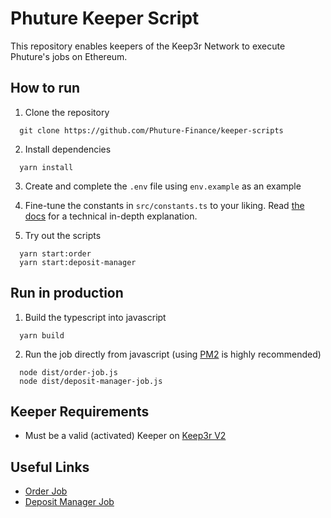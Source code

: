 # Phuture Keeper Script

This repository enables keepers of the Keep3r Network to execute Phuture's jobs on Ethereum.

## How to run

1. Clone the repository

```
  git clone https://github.com/Phuture-Finance/keeper-scripts
```

2. Install dependencies

```
  yarn install
```

3. Create and complete the `.env` file using `env.example` as an example

4. Fine-tune the constants in `src/constants.ts` to your liking. Read [the docs](https://docs.keep3r.network/keeper-scripts) for a technical in-depth explanation.

5. Try out the scripts

```
  yarn start:order
  yarn start:deposit-manager
```

## Run in production

1. Build the typescript into javascript

```
  yarn build
```

2. Run the job directly from javascript (using [PM2](https://github.com/Unitech/pm2) is highly recommended)

```
  node dist/order-job.js
  node dist/deposit-manager-job.js
```

## Keeper Requirements

- Must be a valid (activated) Keeper on [Keep3r V2](https://etherscan.io/address/0xeb02addCfD8B773A5FFA6B9d1FE99c566f8c44CC)

## Useful Links

- [Order Job](https://etherscan.io/address/0x133A4273589c2eE5F9Fe28898B68aC1B4B1BA9B0)
- [Deposit Manager Job](https://etherscan.io/address/0xa61d82a9127B1c1a34Ce03879A068Af5b786C835)
